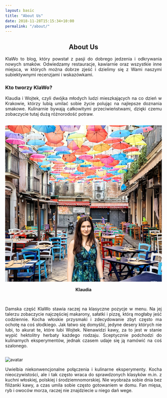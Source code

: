 ```yaml
---
layout: basic
title: "About Us"
date: 2018-11-28T15:15:34+10:00
permalink: "/about/"
---
```


<h2 align= "center">About Us</h2>

<style>body {text-align: justify}</style>

KlaWo to blog, który powstał z pasji do dobrego jedzenia i odkrywania nowych smaków. Odwiedzamy restauracje, kawiarnie oraz wszystkie inne miejsca, w których można dobrze zjeść i dzielimy się z Wami naszymi subiektywnymi recenzjami i wskazówkami.

### Kto tworzy KlaWo?

Klaudia i Wojtek, czyli dwójka młodych ludzi mieszkających na co dzień w Krakowie, którzy lubią umilać sobie życie polując na najlepsze doznania smakowe. Kulinarnie bywają całkowitymi przeciwieństwami, dzięki czemu zobaczycie tutaj dużą różnorodość potraw.


<div class="column">

![avatar](assets/images/author/klaudia-jusko.jpg#avatar)
<p align="center"><b>Klaudia</b></p>
</div>

<br style="clear:both;"/>

Damska część KlaWo stawia raczej na klasyczne pozycje w menu. Na jej talerzu zobaczycie najczęściej makarony, sałatki i pizzę, którą mogłaby jeść codziennie. Kocha włoskie przysmaki i zdecydowanie zbyt często ma ochotę na coś słodkiego. Jak łatwo się domyślić, jedyne desery których nie lubi, to akurat te, które lubi Wojtek. Nienawidzi kawy, za to jest w stanie wypić hektolitry herbaty każdego rodzaju. Sceptycznie podchodzi do kulinarnych eksperymentów, jednak czasem udaje się ją namówić na coś szalonego.

<div class="column">

![avatar](https://wszlosek.github.io/website/photo.jpg#avatar)

Uwielbia niekonwencjonalne połączenia i kulinarne eksperymenty. Kocha nieoczywistości, ale i tak często wraca do sprawdzonych klasyków m.in. z kuchni włoskiej, polskiej i środziemnomorskiej. Nie wyobraża sobie dnia bez filiżanki kawy, a czas umila sobie często gotowaniem w domu. Fan mięsa, ryb i owoców morza, raczej nie znajdziecie u niego dań wege.


